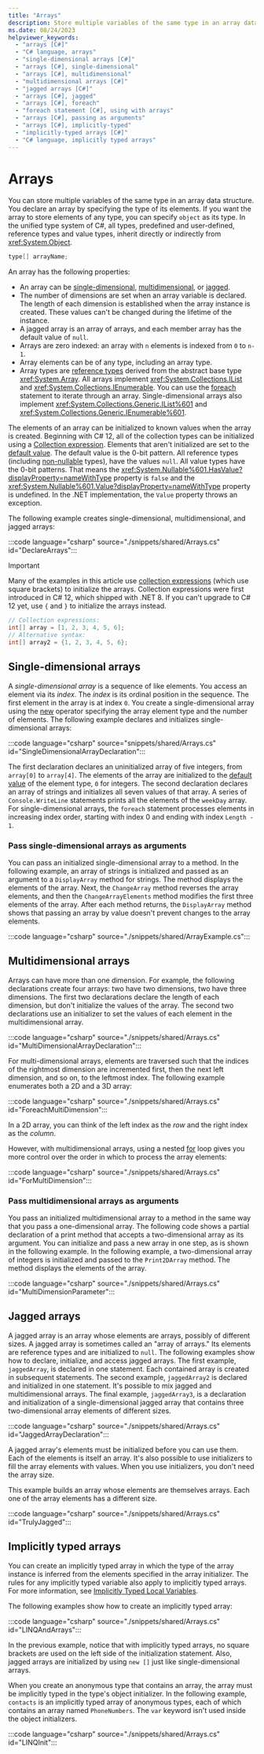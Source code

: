 ```yaml
---
title: "Arrays"
description: Store multiple variables of the same type in an array data structure in C#. Declare an array by specifying a type or specify Object to store any type.
ms.date: 08/24/2023
helpviewer_keywords:
  - "arrays [C#]"
  - "C# language, arrays"
  - "single-dimensional arrays [C#]"
  - "arrays [C#], single-dimensional"
  - "arrays [C#], multidimensional"
  - "multidimensional arrays [C#]"
  - "jagged arrays [C#]"
  - "arrays [C#], jagged"
  - "arrays [C#], foreach"
  - "foreach statement [C#], using with arrays"
  - "arrays [C#], passing as arguments"
  - "arrays [C#], implicitly-typed"
  - "implicitly-typed arrays [C#]"
  - "C# language, implicitly typed arrays"
---
```

# Arrays

You can store multiple variables of the same type in an array data structure. You declare an array by specifying the type of its elements. If you want the array to store elements of any type, you can specify `object` as its type. In the unified type system of C#, all types, predefined and user-defined, reference types and value types, inherit directly or indirectly from <xref:System.Object>.

```csharp
type[] arrayName;
```

An array has the following properties:

- An array can be [single-dimensional](#single-dimensional-arrays), [multidimensional](#multidimensional-arrays), or [jagged](#jagged-arrays).
- The number of dimensions are set when an array variable is declared. The length of each dimension is established when the array instance is created. These values can't be changed during the lifetime of the instance.
- A jagged array is an array of arrays, and each member array has the default value of `null`.
- Arrays are zero indexed: an array with `n` elements is indexed from `0` to `n-1`.
- Array elements can be of any type, including an array type.
- Array types are [reference types](../keywords/reference-types.md) derived from the abstract base type <xref:System.Array>. All arrays implement <xref:System.Collections.IList> and <xref:System.Collections.IEnumerable>. You can use the [foreach](../statements/iteration-statements.md#the-foreach-statement) statement to iterate through an array. Single-dimensional arrays also implement <xref:System.Collections.Generic.IList%601> and <xref:System.Collections.Generic.IEnumerable%601>.

The elements of an array can be initialized to known values when the array is created. Beginning with C# 12, all of the collection types can be initialized using a [Collection expression](../operators/collection-expressions.md). Elements that aren't initialized are set to the [default value](default-values.md). The default value is the 0-bit pattern. All reference types (including [non-nullable](../../nullable-references.md#known-pitfalls) types), have the values `null`. All value types have the 0-bit patterns. That means the <xref:System.Nullable%601.HasValue?displayProperty=nameWithType> property is `false` and the <xref:System.Nullable%601.Value?displayProperty=nameWithType> property is undefined. In the .NET implementation, the `Value` property throws an exception.

The following example creates single-dimensional, multidimensional, and jagged arrays:

:::code language="csharp" source="./snippets/shared/Arrays.cs" id="DeclareArrays":::

> [!IMPORTANT]
> Many of the examples in this article use [collection expressions](../operators/collection-expressions.md) (which use square brackets) to initialize the arrays. Collection expressions were first introduced in C# 12, which shipped with .NET 8. If you can't upgrade to C# 12 yet, use `{` and `}` to initialize the arrays instead.
>
> ```csharp
> // Collection expressions:
> int[] array = [1, 2, 3, 4, 5, 6];
> // Alternative syntax:
> int[] array2 = {1, 2, 3, 4, 5, 6};
> ```

## Single-dimensional arrays

A *single-dimensional array* is a sequence of like elements. You access an element via its *index*. The *index* is its ordinal position in the sequence. The first element in the array is at index `0`. You create a single-dimensional array using the [new](../operators/new-operator.md) operator specifying the array element type and the number of elements. The following example declares and initializes single-dimensional arrays:

:::code language="csharp" source="snippets/shared/Arrays.cs" id="SingleDimensionalArrayDeclaration":::

The first declaration declares an uninitialized array of five integers, from `array[0]` to `array[4]`. The elements of the array are initialized to the [default value](default-values.md) of the element type, `0` for integers. The second declaration declares an array of strings and initializes all seven values of that array. A series of `Console.WriteLine` statements prints all the elements of the `weekDay` array. For single-dimensional arrays, the `foreach` statement processes elements in increasing index order, starting with index 0 and ending with index `Length - 1`.

### Pass single-dimensional arrays as arguments

You can pass an initialized single-dimensional array to a method. In the following example, an array of strings is initialized and passed as an argument to a `DisplayArray` method for strings. The method displays the elements of the array. Next, the `ChangeArray` method reverses the array elements, and then the `ChangeArrayElements` method modifies the first three elements of the array. After each method returns, the `DisplayArray` method shows that passing an array by value doesn't prevent changes to the array elements.

:::code language="csharp" source="./snippets/shared/ArrayExample.cs":::

## Multidimensional arrays

Arrays can have more than one dimension. For example, the following declarations create four arrays: two have two dimensions, two have three dimensions. The first two declarations declare the length of each dimension, but don't initialize the values of the array. The second two declarations use an initializer to set the values of each element in the multidimensional array.

:::code language="csharp" source="./snippets/shared/Arrays.cs" id="MultiDimensionalArrayDeclaration":::

For multi-dimensional arrays, elements are traversed such that the indices of the rightmost dimension are incremented first, then the next left dimension, and so on, to the leftmost index. The following example enumerates both a 2D and a 3D array:

:::code language="csharp" source="./snippets/shared/Arrays.cs" id="ForeachMultiDimension":::

In a 2D array, you can think of the left index as the *row* and the right index as the *column*.

However, with multidimensional arrays, using a nested [for](../statements/iteration-statements.md#the-for-statement) loop gives you more control over the order in which to process the array elements:

:::code language="csharp" source="./snippets/shared/Arrays.cs" id="ForMultiDimension":::

### Pass multidimensional arrays as arguments

You pass an initialized multidimensional array to a method in the same way that you pass a one-dimensional array. The following code shows a partial declaration of a print method that accepts a two-dimensional array as its argument. You can initialize and pass a new array in one step, as is shown in the following example. In the following example, a two-dimensional array of integers is initialized and passed to the `Print2DArray` method. The method displays the elements of the array.

:::code language="csharp" source="./snippets/shared/Arrays.cs" id="MultiDimensionParameter":::

## Jagged arrays

A jagged array is an array whose elements are arrays, possibly of different sizes. A jagged array is sometimes called an "array of arrays." Its elements are reference types and are initialized to `null`. The following examples show how to declare, initialize, and access jagged arrays. The first example, `jaggedArray`, is declared in one statement. Each contained array is created in subsequent statements. The second example, `jaggedArray2` is declared and initialized in one statement. It's possible to mix jagged and multidimensional arrays. The final example, `jaggedArray3`, is a declaration and initialization of a single-dimensional jagged array that contains three two-dimensional array elements of different sizes.

:::code language="csharp" source="./snippets/shared/Arrays.cs" id="JaggedArrayDeclaration":::

A jagged array's elements must be initialized before you can use them. Each of the elements is itself an array. It's also possible to use initializers to fill the array elements with values. When you use initializers, you don't need the array size.

This example builds an array whose elements are themselves arrays. Each one of the array elements has a different size.

:::code language="csharp" source="./snippets/shared/Arrays.cs" id="TrulyJagged":::

## Implicitly typed arrays

You can create an implicitly typed array in which the type of the array instance is inferred from the elements specified in the array initializer. The rules for any implicitly typed variable also apply to implicitly typed arrays. For more information, see [Implicitly Typed Local Variables](../../programming-guide/classes-and-structs/implicitly-typed-local-variables.md).

The following examples show how to create an implicitly typed array:

:::code language="csharp" source="./snippets/shared/Arrays.cs" id="LINQAndArrays":::

In the previous example, notice that with implicitly typed arrays, no square brackets are used on the left side of the initialization statement. Also, jagged arrays are initialized by using `new []` just like single-dimensional arrays.

When you create an anonymous type that contains an array, the array must be implicitly typed in the type's object initializer. In the following example, `contacts` is an implicitly typed array of anonymous types, each of which contains an array named `PhoneNumbers`. The `var` keyword isn't used inside the object initializers.

:::code language="csharp" source="./snippets/shared/Arrays.cs" id="LINQInit":::
